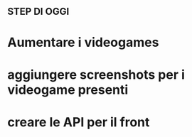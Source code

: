 ## STEP DI OGGI

# Aumentare i videogames
# aggiungere screenshots per i videogame presenti
# creare le API per il front









